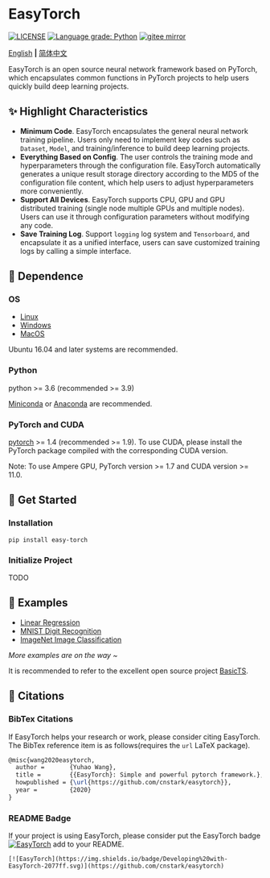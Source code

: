 # EasyTorch

[![LICENSE](https://img.shields.io/github/license/cnstark/easytorch.svg)](https://github.com/cnstark/easytorch/blob/master/LICENSE)
[![Language grade: Python](https://img.shields.io/lgtm/grade/python/g/cnstark/easytorch.svg?logo=lgtm&logoWidth=18)](https://lgtm.com/projects/g/cnstark/easytorch/context:python)
[![gitee mirror](https://github.com/cnstark/easytorch/actions/workflows/git-mirror.yml/badge.svg)](https://gitee.com/cnstark/easytorch)

[English](README.md) **|** [简体中文](README_CN.md)

EasyTorch is an open source neural network framework based on PyTorch, which encapsulates common functions in PyTorch projects to help users quickly build deep learning projects.

## :sparkles: Highlight Characteristics

* **Minimum Code**. EasyTorch encapsulates the general neural network training pipeline. Users only need to implement key codes such as `Dataset`, `Model`, and training/inference to build deep learning projects.
* **Everything Based on Config**. The user controls the training mode and hyperparameters through the configuration file. EasyTorch automatically generates a unique result storage directory according to the MD5 of the configuration file content, which help users to adjust hyperparameters more conveniently.
* **Support All Devices**. EasyTorch supports CPU, GPU and GPU distributed training (single node multiple GPUs and multiple nodes). Users can use it through configuration parameters without modifying any code.
* **Save Training Log**. Support `logging` log system and `Tensorboard`, and encapsulate it as a unified interface, users can save customized training logs by calling a simple interface.

## :wrench: Dependence

### OS

* [Linux](https://pytorch.org/get-started/locally/#linux-prerequisites)
* [Windows](https://pytorch.org/get-started/locally/#windows-prerequisites)
* [MacOS](https://pytorch.org/get-started/locally/#mac-prerequisites)

Ubuntu 16.04 and later systems are recommended.

### Python

python >= 3.6 (recommended >= 3.9)

[Miniconda](https://docs.conda.io/en/latest/miniconda.html) or [Anaconda](https://www.anaconda.com/) are recommended.

### PyTorch and CUDA

[pytorch](https://pytorch.org/) >= 1.4 (recommended >= 1.9).
To use CUDA, please install the PyTorch package compiled with the corresponding CUDA version.

Note: To use Ampere GPU, PyTorch version >= 1.7 and CUDA version >= 11.0.

## :dart: Get Started

### Installation

```shell
pip install easy-torch
```

### Initialize Project

TODO

## :pushpin: Examples

* [Linear Regression](examples/linear_regression)
* [MNIST Digit Recognition](examples/mnist)
* [ImageNet Image Classification](examples/imagenet)

*More examples are on the way ~*

It is recommended to refer to the excellent open source project [BasicTS](https://github.com/zezhishao/BasicTS).

## :rocket: Citations

### BibTex Citations

If EasyTorch helps your research or work, please consider citing EasyTorch.
The BibTex reference item is as follows(requires the `url` LaTeX package).

``` latex
@misc{wang2020easytorch,
  author =       {Yuhao Wang},
  title =        {{EasyTorch}: Simple and powerful pytorch framework.},
  howpublished = {\url{https://github.com/cnstark/easytorch}},
  year =         {2020}
}
```

### README Badge

If your project is using EasyTorch, please consider put the EasyTorch badge [![EasyTorch](https://img.shields.io/badge/Developing%20with-EasyTorch-2077ff.svg)](https://github.com/cnstark/easytorch) add to your README.

```
[![EasyTorch](https://img.shields.io/badge/Developing%20with-EasyTorch-2077ff.svg)](https://github.com/cnstark/easytorch)
```
